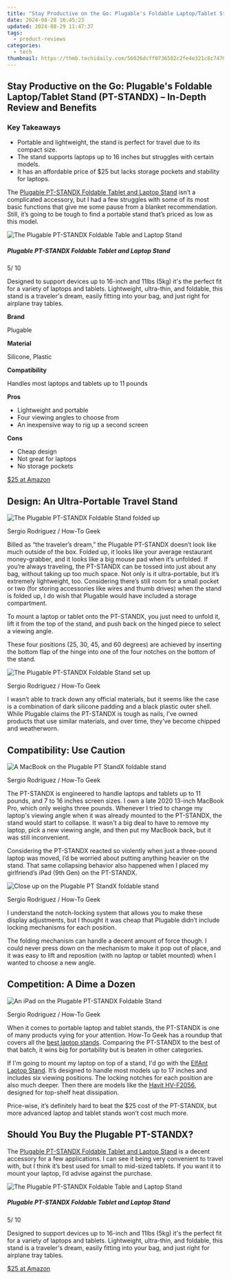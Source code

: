 ```yaml
---
title: "Stay Productive on the Go: Plugable's Foldable Laptop/Tablet Stand (PT-STANDX) – In-Depth Review and Benefits"
date: 2024-08-28 16:45:23
updated: 2024-08-29 11:47:37
tags:
  - product-reviews
categories:
  - tech
thumbnail: https://thmb.techidaily.com/56026dcff0736582c2fe4e321c8c74705a564d75fd36c3fc8b04cf6e73d4d3c9.jpg
---
```


## Stay Productive on the Go: Plugable's Foldable Laptop/Tablet Stand (PT-STANDX) – In-Depth Review and Benefits

### Key Takeaways

* Portable and lightweight, the stand is perfect for travel due to its compact size.
* The stand supports laptops up to 16 inches but struggles with certain models.
* It has an affordable price of $25 but lacks storage pockets and stability for laptops.

 The [Plugable PT-STANDX Foldable Tablet and Laptop Stand](https://www.amazon.com/Plugable-Foldable-Adjustable-Tablets-PT-STANDX/dp/B0CNTVXW48?tag=hotoge-20&ascsubtag=UUhtgUeUpU2002501&asc%5Frefurl=https%3A%2F%2Fwww.howtogeek.com%2Fplugable-pt-standx-foldable-tablet-and-laptop-stand-review%2F&asc%5Fcampaign=Authority) isn’t a complicated accessory, but I had a few struggles with some of its most basic functions that give me some pause from a blanket recommendation. Still, it’s going to be tough to find a portable stand that’s priced as low as this model.

![The Plugable PT-STANDX Foldable Table and Laptop Stand](https://static1.howtogeekimages.com/wordpress/wp-content/uploads/2024/03/plugable-pt-standx-product-1.png) 

#####  Plugable PT-STANDX Foldable Tablet and Laptop Stand

5/ 10 

  
Designed to support devices up to 16-inch and 11lbs (5kg) it's the perfect fit for a variety of laptops and tablets. Lightweight, ultra-thin, and foldable, this stand is a traveler's dream, easily fitting into your bag, and just right for airplane tray tables.  

**Brand** 

 Plugable 

**Material** 

 Silicone, Plastic 

**Compatibility** 

 Handles most laptops and tablets up to 11 pounds 

**Pros** 
* Lightweight and portable
* Four viewing angles to choose from
* An inexpensive way to rig up a second screen

**Cons** 
* Cheap design
* Not great for laptops
* No storage pockets

[$25 at Amazon](https://www.amazon.com/Plugable-Foldable-Adjustable-Tablets-PT-STANDX/dp/B0CNTVXW48/?tag=hotoge-20&ascsubtag=UUhtgUeUpU2002501&asc%5Frefurl=https%3A%2F%2Fwww.howtogeek.com%2Fplugable-pt-standx-foldable-tablet-and-laptop-stand-review%2F&asc%5Fcampaign=Authority) 

##  Design: An Ultra-Portable Travel Stand

![The Plugable PT-STANDX Foldable Stand folded up](https://static1.howtogeekimages.com/wordpress/wp-content/uploads/wm/2024/03/the-plugable-pt-standx-foldable-stand-folded-up-1jpg_53543617076_o-1.jpg) 

Sergio Rodriguez / How-To Geek

 Billed as “the traveler’s dream,” the Plugable PT-STANDX doesn’t look like much outside of the box. Folded up, it looks like your average restaurant money-grabber, and it looks like a big mouse pad when it’s unfolded. If you’re always traveling, the PT-STANDX can be tossed into just about any bag, without taking up too much space. Not only is it ultra-portable, but it’s extremely lightweight, too. Considering there’s still room for a small pocket or two (for storing accessories like wires and thumb drives) when the stand is folded up, I do wish that Plugable would have included a storage compartment.

 To mount a laptop or tablet onto the PT-STANDX, you just need to unfold it, lift it from the top of the stand, and push back on the hinged piece to select a viewing angle.

 These four positions (25, 30, 45, and 60 degrees) are achieved by inserting the bottom flap of the hinge into one of the four notches on the bottom of the stand.

![The Plugable PT-STANDX Foldable Stand set up](https://static1.howtogeekimages.com/wordpress/wp-content/uploads/wm/2024/03/the-plugable-pt-standx-foldable-stand-set-up-1jpg_53543617446_o.jpg) 

Sergio Rodriguez / How-To Geek

 I wasn’t able to track down any official materials, but it seems like the case is a combination of dark silicone padding and a black plastic outer shell. While Plugable claims the PT-STANDX is tough as nails, I’ve owned products that use similar materials, and over time, they’ve become chipped and weatherworn.

##  Compatibility: Use Caution

![A MacBook on the Plugable PT StandX foldable stand](https://static1.howtogeekimages.com/wordpress/wp-content/uploads/wm/2024/04/a-macbook-on-the-plugable-pt-standx-foldable-stand-3_53660977929_o.jpg) 

Sergio Rodriguez / How-To Geek

 The PT-STANDX is engineered to handle laptops and tablets up to 11 pounds, and 7 to 16 inches screen sizes. I own a late 2020 13-inch MacBook Pro, which only weighs three pounds. Whenever I tried to change my laptop's viewing angle when it was already mounted to the PT-STANDX, the stand would start to collapse. It wasn't a big deal to have to remove my laptop, pick a new viewing angle, and then put my MacBook back, but it was still inconvenient.

 Considering the PT-STANDX reacted so violently when just a three-pound laptop was moved, I’d be worried about putting anything heavier on the stand. That same collapsing behavior also happened when I placed my girlfriend’s iPad (9th Gen) on the PT-STANDX.

![Close up on the Plugable PT StandX foldable stand](https://static1.howtogeekimages.com/wordpress/wp-content/uploads/wm/2024/04/close-up-on-plugable-pt-standx-foldable-stand-9_53660844113_o.jpg) 

Sergio Rodriguez / How-To Geek

 I understand the notch-locking system that allows you to make these display adjustments, but I thought it was cheap that Plugable didn’t include locking mechanisms for each position.

 The folding mechanism can handle a decent amount of force though. I could never press down on the mechanism to make it pop out of place, and it was easy to lift and reposition (with no laptop or tablet mounted) when I wanted to choose a new angle.

##  Competition: A Dime a Dozen

![An iPad on the Plugable PT-STANDX Foldable Stand](https://static1.howtogeekimages.com/wordpress/wp-content/uploads/wm/2024/03/an-ipad-on-the-plugable-pt-standx-foldable-stand-3jpg_53543940194_o.jpg) 

Sergio Rodriguez / How-To Geek

 When it comes to portable laptop and tablet stands, the PT-STANDX is one of many products vying for your attention. How-To Geek has a roundup that covers all the [best laptop stands](https://blog-min.techidaily.com/how-to-transfer-contacts-from-oppo-reno-9a-to-other-android-devices-devices-drfone-by-drfone-transfer-from-android-transfer-from-android/). Comparing the PT-STANDX to the best of that batch, it wins big for portability but is beaten in other categories.

 If I'm going to mount my laptop on top of a stand, I'd go with the [ElfAnt Laptop Stand](https://www.amazon.com/ElfAnt-Laptop-Adjustable-Portable-Aluminum/dp/B086L35VML/?tag=hotoge-20&ascsubtag=UUhtgUeUpU2002501&asc%5Frefurl=https%3A%2F%2Fwww.howtogeek.com%2Fplugable-pt-standx-foldable-tablet-and-laptop-stand-review%2F&asc%5Fcampaign=Authority). It’s designed to handle most models up to 17 inches and includes six viewing positions. The locking notches for each position are also much deeper. Then there are models like the [Havit HV-F2056](https://www.amazon.com/dp/B08G3YGDJ1/?tag=hotoge-20&ascsubtag=UUhtgUeUpU2002501&asc%5Frefurl=https%3A%2F%2Fwww.howtogeek.com%2Fplugable-pt-standx-foldable-tablet-and-laptop-stand-review%2F&asc%5Fcampaign=Authority), designed for top-shelf heat dissipation.

 Price-wise, it’s definitely hard to beat the $25 cost of the PT-STANDX, but more advanced laptop and tablet stands won’t cost much more.

##  Should You Buy the Plugable PT-STANDX?

 The [Plugable PT-STANDX Foldable Tablet and Laptop Stand](https://www.amazon.com/Plugable-Foldable-Adjustable-Tablets-PT-STANDX/dp/B0CNTVXW48/?tag=hotoge-20&ascsubtag=UUhtgUeUpU2002501&asc%5Frefurl=https%3A%2F%2Fwww.howtogeek.com%2Fplugable-pt-standx-foldable-tablet-and-laptop-stand-review%2F&asc%5Fcampaign=Authority) is a decent accessory for a few applications. I can see it being very convenient to travel with, but I think it’s best used for small to mid-sized tablets. If you want it to mount your laptop, I’d advise against the purchase.

![The Plugable PT-STANDX Foldable Table and Laptop Stand](https://static1.howtogeekimages.com/wordpress/wp-content/uploads/2024/03/plugable-pt-standx-product-1.png) 

#####  Plugable PT-STANDX Foldable Tablet and Laptop Stand

5/ 10 

  
Designed to support devices up to 16-inch and 11lbs (5kg) it's the perfect fit for a variety of laptops and tablets. Lightweight, ultra-thin, and foldable, this stand is a traveler's dream, easily fitting into your bag, and just right for airplane tray tables.  

[$25 at Amazon](https://www.amazon.com/Plugable-Foldable-Adjustable-Tablets-PT-STANDX/dp/B0CNTVXW48/?tag=hotoge-20&ascsubtag=UUhtgUeUpU2002501&asc%5Frefurl=https%3A%2F%2Fwww.howtogeek.com%2Fplugable-pt-standx-foldable-tablet-and-laptop-stand-review%2F&asc%5Fcampaign=Authority)

<ins class="adsbygoogle"
     style="display:block"
     data-ad-format="autorelaxed"
     data-ad-client="ca-pub-7571918770474297"
     data-ad-slot="1223367746"></ins>



<ins class="adsbygoogle"
     style="display:block"
     data-ad-client="ca-pub-7571918770474297"
     data-ad-slot="8358498916"
     data-ad-format="auto"
     data-full-width-responsive="true"></ins>
